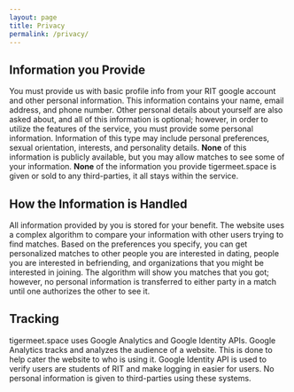 ```yaml
---
layout: page
title: Privacy
permalink: /privacy/
---
```

## Information you Provide
You must provide us with basic profile info from your RIT google account and other personal information. This information contains your name, email address, and phone number. Other personal details about yourself are also asked about, and all of this information is optional; however, in order to utilize the features of the service, you must provide some personal information. Information of this type may include personal preferences, sexual orientation, interests, and personality details. **None** of this information is publicly available, but you may allow matches to see some of your information. **None** of the information you provide tigermeet.space is given or sold to any third-parties, it all stays within the service.

## How the Information is Handled
All information provided by you is stored for your benefit. The website uses a complex algorithm to compare your information with other users trying to find matches. Based on the preferences you specify, you can get personalized matches to other people you are interested in dating, people you are interested in befriending, and organizations that you might be interested in joining. The algorithm will show you matches that you got; however, no personal information is transferred to either party in a match until one authorizes the other to see it.

## Tracking
tigermeet.space uses Google Analytics and Google Identity APIs. Google Analytics tracks and analyzes the audience of a website. This is done to help cater the website to who is using it. Google Identity API is used to verify users are students of RIT and make logging in easier for users. No personal information is given to third-parties using these systems.
